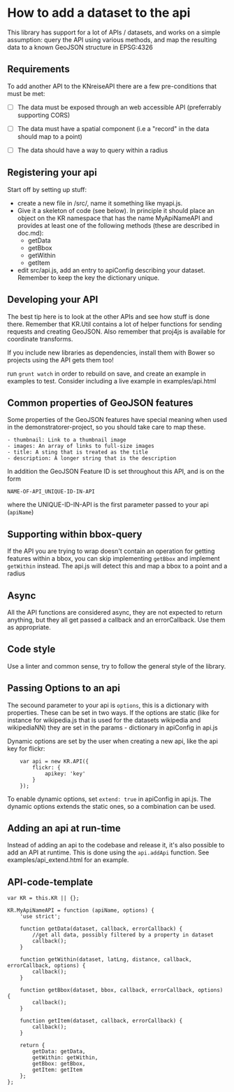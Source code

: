 How to add a dataset to the api
===============================

This library has support for a lot of APIs / datasets, and works on a simple 
assumption: query the API using various methods, and map the resulting data to a
known GeoJSON structure in EPSG:4326


Requirements
------------

To add another API to the KNreiseAPI there are a few pre-conditions that must be
met:

- [ ] The data must be exposed through an web accessible API (preferrably supporting CORS)
- [ ] The data must have a spatial component (i.e a "record" in the data should map to a point)
- [ ] The data should have a way to query within a radius


Registering your api
--------------------

Start off by setting up stuff:
- create a new file in /src/, name it something like myapi.js. 
- Give it a skeleton of code (see below). In principle it should place an 
  object on the KR namespace that has the name MyApiNameAPI and provides at 
  least one of the following methods (these are described in doc.md):
    - getData
    - getBbox
    - getWithin
    - getItem
- edit src/api.js, add an entry to apiConfig describing your dataset. 
Remember to keep the key the dictionary unique.


Developing your API
-------------------
The best tip here is to look at the other APIs and see how stuff is done there. 
Remember that KR.Util contains a lot of helper functions for sending requests 
and creating GeoJSON. Also remember that proj4js is available for coordinate transforms.

If you include new libraries as dependencies, install them with Bower so projects using the API gets them too!

run ```grunt watch``` in order to rebuild on save, and create an example in examples to test.
Consider including a live example in examples/api.html


Common properties of GeoJSON features
-------------------------------------
Some properties of the GeoJSON features have special meaning when used in the 
demonstratorer-project, so you should take care to map these.

    - thumbnail: Link to a thumbnail image
    - images: An array of links to full-size images
    - title: A sting that is treated as the title
    - description: A longer string that is the description

In addition the GeoJSON Feature ID is set throughout this API, and is on the form 

    NAME-OF-API_UNIQUE-ID-IN-API

where the UNIQUE-ID-IN-API is the first parameter passed to your api (```apiName```)


Supporting within bbox-query
----------------------------

If the API you are trying to wrap doesn't contain an operation for getting
features within a bbox, you can skip implementing ```getBbox``` and implement 
```getWithin``` instead. The api.js will detect this and map a bbox to a point 
and a radius


Async
-----
All the API functions are considered async, they are not expected to return 
anything, but they all get passed a callback and an errorCallback. Use them as
appropriate.


Code style
----------
Use a linter and common sense, try to follow the general style of the library.


Passing Options to an api
-------------------------

The secound parameter to your api is ```options```, this is a dictionary with 
properties. These can be set in two ways. If the options are static (like for 
instance for wikipedia.js that is used for the datasets wikipedia and 
wikipediaNN) they are set in the params - dictionary in apiConfig in api.js

Dynamic options are set by the user when creating a new api, like the api key 
for flickr:

        var api = new KR.API({
            flickr: {
                apikey: 'key'
            }
        });

To enable dynamic options, set ```extend: true``` in apiConfig in api.js. 
The dynamic options extends the static ones, so a combination can be used.


Adding an api at run-time
-------------------------
Instead of adding an api to the codebase and release it, it's also possible to 
add an API at runtime. This is done using the ```api.addApi``` function. See 
examples/api_extend.html for an example.


API-code-template
-----------------

    var KR = this.KR || {};

    KR.MyApiNameAPI = function (apiName, options) {
        'use strict';

        function getData(dataset, callback, errorCallback) {
            //get all data, possibly filtered by a property in dataset
            callback();
        }

        function getWithin(dataset, latLng, distance, callback, errorCallback, options) {
            callback();
        }

        function getBbox(dataset, bbox, callback, errorCallback, options) {
            callback();
        }

        function getItem(dataset, callback, errorCallback) {
            callback();
        }

        return {
            getData: getData,
            getWithin: getWithin,
            getBbox: getBbox,
            getItem: getItem
        };
    };

